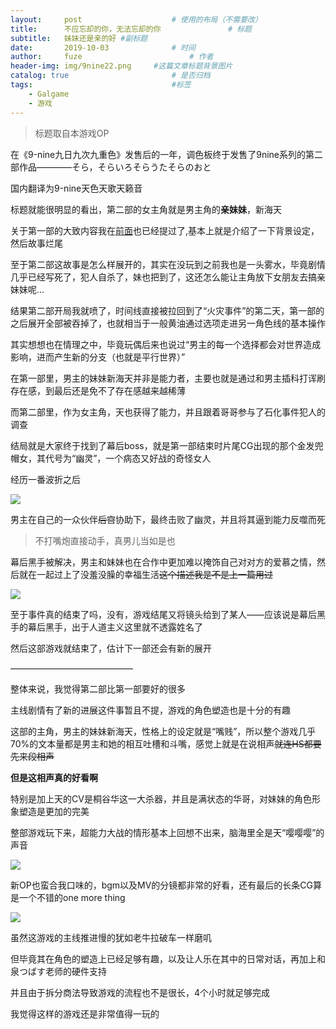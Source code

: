 ```yaml
---
layout:     post   				    # 使用的布局（不需要改）
title:      不应忘却的你，无法忘却的你 				# 标题 
subtitle:   妹妹还是亲的好 #副标题
date:       2019-10-03 				# 时间
author:     fuze 						# 作者
header-img: img/9nine22.png 	#这篇文章标题背景图片
catalog: true 						# 是否归档
tags:								#标签
    - Galgame
    - 游戏
---
```


>标题取自本游戏OP

在《9-nine九日九次九重色》发售后的一年，调色板终于发售了9nine系列的第二部作品————そら，そらいろそらうたそらのおと

国内翻译为9-nine天色天歌天籁音

标题就能很明显的看出，第二部的女主角就是男主角的**亲妹妹**，新海天

关于第一部的大致内容我在[前面](https://noordzeedebutirpitz.github.io/2019/10/02/9-nine1/)也已经提过了,基本上就是介绍了一下背景设定，然后故事烂尾

至于第二部这故事是怎么样展开的，其实在没玩到之前我也是一头雾水，毕竟剧情几乎已经写死了，犯人自杀了，妹也把到了，这还怎么能让主角放下女朋友去搞亲妹妹呢...

结果第二部开局我就喷了，时间线直接被拉回到了“火灾事件”的第二天，第一部的之后展开全部被吞掉了，也就相当于一般黄油通过选项走进另一角色线的基本操作

其实想想也在情理之中，毕竟玩偶后来也说过“男主的每一个选择都会对世界造成影响，进而产生新的分支（也就是平行世界）”

在第一部里，男主的妹妹新海天并非是能力者，主要也就是通过和男主插科打诨刷存在感，到最后还是免不了存在感越来越稀薄

而第二部里，作为女主角，天也获得了能力，并且跟着哥哥参与了石化事件犯人的调查

结局就是大家终于找到了幕后boss，就是第一部结束时片尾CG出现的那个金发兜帽女，其代号为“幽灵”，一个病态又好战的奇怪女人

经历一番波折之后

![](https://cdn.jsdelivr.net/gh/NoordZeedebuTirpitz/pic/9nine2.png)

男主在自己的一众伙伴~~后宫~~协助下，最终击败了幽灵，并且将其逼到能力反噬而死

>不打嘴炮直接动手，真男儿当如是也

幕后黑手被解决，男主和妹妹也在合作中更加难以掩饰自己对对方的爱慕之情，然后就在一起过上了没羞没臊的幸福生活~~这个描述我是不是上一篇用过~~

![](https://cdn.jsdelivr.net/gh/NoordZeedebuTirpitz/pic/%EF%BC%BB%E6%A8%B1%E7%A9%BA%E6%B1%89%E5%8C%96%E7%BB%84%EF%BC%BD9-nine-%E5%A4%A9%E8%89%B2%E5%A4%A9%E6%AD%8C%E5%A4%A9%E7%B1%81%E9%9F%B3%202019_10_3%202_30_37.png)

至于事件真的结束了吗，没有，游戏结尾又将镜头给到了某人——应该说是幕后黑手的幕后黑手，出于人道主义这里就不透露姓名了

然后这部游戏就结束了，估计下一部还会有新的展开

——————————————

整体来说，我觉得第二部比第一部要好的很多

主线剧情有了新的进展这件事暂且不提，游戏的角色塑造也是十分的有趣

这部的主角，男主的妹妹新海天，性格上的设定就是“嘴贱”，所以整个游戏几乎70%的文本量都是男主和她的相互吐槽和斗嘴，感觉上就是在说相声~~就连HS都要先来段相声~~

**但是这相声真的好看啊**

特别是加上天的CV是桐谷华这一大杀器，并且是满状态的华哥，对妹妹的角色形象塑造是更加的完美

整部游戏玩下来，超能力大战的情形基本上回想不出来，脑海里全是天“嘤嘤嘤”的声音

![](https://cdn.jsdelivr.net/gh/NoordZeedebuTirpitz/pic/%EF%BC%BB%E6%A8%B1%E7%A9%BA%E6%B1%89%E5%8C%96%E7%BB%84%EF%BC%BD9-nine-%E5%A4%A9%E8%89%B2%E5%A4%A9%E6%AD%8C%E5%A4%A9%E7%B1%81%E9%9F%B3%202019_9_30%202_01_50.png)

新OP也蛮合我口味的，bgm以及MV的分镜都非常的好看，还有最后的长条CG算是一个不错的one more thing

![](https://cdn.jsdelivr.net/gh/NoordZeedebuTirpitz/pic/%EF%BC%BB%E6%A8%B1%E7%A9%BA%E6%B1%89%E5%8C%96%E7%BB%84%EF%BC%BD9-nine-%E5%A4%A9%E8%89%B2%E5%A4%A9%E6%AD%8C%E5%A4%A9%E7%B1%81%E9%9F%B3%202019_10_1%200_16_59.png)

虽然这游戏的主线推进慢的犹如老牛拉破车一样磨叽

但毕竟其在角色的塑造上已经足够有趣，以及让人乐在其中的日常对话，再加上和泉つばす老师的硬件支持

并且由于拆分商法导致游戏的流程也不是很长，4个小时就足够完成

我觉得这样的游戏还是非常值得一玩的
